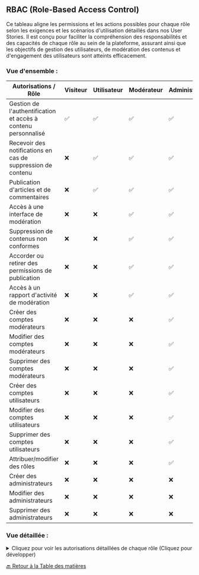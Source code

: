 ## RBAC (Role-Based Access Control)

Ce tableau aligne les permissions et les actions possibles pour chaque rôle selon les exigences et les scénarios d'utilisation détaillés dans nos User Stories. Il est conçu pour faciliter la compréhension des responsabilités et des capacités de chaque rôle au sein de la plateforme, assurant ainsi que les objectifs de gestion des utilisateurs, de modération des contenus et d'engagement des utilisateurs sont atteints efficacement.

### Vue d'ensemble :

| Autorisations / Rôle                                          | Visiteur | Utilisateur | Modérateur | Administrateur | Super Administrateur |
| ------------------------------------------------------------- | -------- | ----------- | ---------- | -------------- | -------------------- |
| Gestion de l'authentification et accès à contenu personnalisé | ✅       | ✅          | ✅         | ✅             | ❌                   |
| Recevoir des notifications en cas de suppression de contenu   | ❌       | ✅          | ✅         | ✅             | ❌                   |
| Publication d'articles et de commentaires                     | ❌       | ✅          | ✅         | ✅             | ❌                   |
| Accès à une interface de modération                           | ❌       | ❌          | ✅         | ✅             | ❌                   |
| Suppression de contenus non conformes                         | ❌       | ❌          | ✅         | ✅             | ❌                   |
| Accorder ou retirer des permissions de publication            | ❌       | ❌          | ✅         | ✅             | ❌                   |
| Accès à un rapport d'activité de modération                   | ❌       | ❌          | ✅         | ✅             | ❌                   |
| Créer des comptes modérateurs                                 | ❌       | ❌          | ❌         | ✅             | ❌                   |
| Modifier des comptes modérateurs                              | ❌       | ❌          | ❌         | ✅             | ❌                   |
| Supprimer des comptes modérateurs                             | ❌       | ❌          | ❌         | ✅             | ❌                   |
| Créer des comptes utilisateurs                                | ❌       | ❌          | ❌         | ✅             | ❌                   |
| Modifier des comptes utilisateurs                             | ❌       | ❌          | ❌         | ✅             | ❌                   |
| Supprimer des comptes utilisateurs                            | ❌       | ❌          | ❌         | ✅             | ❌                   |
| Attribuer/modifier des rôles                                  | ❌       | ❌          | ❌         | ✅             | ❌                   |
| Créer des administrateurs                                     | ❌       | ❌          | ❌         | ❌             | ✅                   |
| Modifier des administrateurs                                  | ❌       | ❌          | ❌         | ❌             | ✅                   |
| Supprimer des administrateurs                                 | ❌       | ❌          | ❌         | ❌             | ✅                   |

### Vue détaillée :

<details>
<summary>Cliquez pour voir les autorisations détaillées de chaque rôle (Cliquez pour développer)</summary>

| Autorisations / Rôle                                          | Visiteur                | Utilisateur                                                 | Modérateur                                                  | Administrateur                                                     | Super Administrateur                                   |
| ------------------------------------------------------------- | ----------------------- | ----------------------------------------------------------- | ----------------------------------------------------------- | ------------------------------------------------------------------ | ------------------------------------------------------ |
| Gestion de l'authentification et accès à contenu personnalisé | Créer son propre compte | Créer, modifier, supprimer son propre compte                | Modifier son propre compte                                  | Créer, modifier, supprimer des comptes utilisateurs et modérateurs | Créer, modifier, supprimer des comptes administrateurs |
| Recevoir des notifications en cas de suppression de contenu   |                         | Recevoir des notifications en cas de suppression de contenu | Recevoir des notifications en cas de suppression de contenu | Recevoir des notifications en cas de suppression de contenu        |                                                        |
| Publication d'articles et de commentaires                     |                         | Publier des articles et des commentaires                    | Publier des articles et des commentaires                    | Publier des articles et des commentaires                           |                                                        |
| Accès à une interface de modération                           |                         |                                                             | Accéder à l'interface de modération                         |                                                                    |                                                        |
| Suppression de contenus non conformes                         |                         |                                                             | Supprimer des contenus non conformes                        | Supprimer des contenus non conformes                               |                                                        |
| Accorder ou retirer des permissions de publication            |                         |                                                             | Accorder ou retirer des permissions de publication          | Accorder ou retirer des permissions de publication                 |                                                        |
| Accès à un rapport d'activité de modération                   |                         |                                                             | Accéder à un rapport d'activité de modération               | Accéder à un rapport d'activité de modération                      |                                                        |
| Créer un compte modérateur                                    |                         |                                                             |                                                             | Créer des comptes modérateurs                                      |                                                        |
| Modifier un compte modérateur                                 |                         |                                                             |                                                             | Modifier des comptes modérateurs                                   |                                                        |
| Supprimer un compte modérateur                                |                         |                                                             |                                                             | Supprimer des comptes modérateurs                                  |                                                        |
| Créer un compte utilisateur                                   |                         |                                                             |                                                             | Créer des comptes utilisateurs                                     |                                                        |
| Modifier son propre compte utilisateur                        |                         | Modifier son propre compte utilisateur                      |                                                             | Modifier des comptes utilisateurs                                  |                                                        |
| Modifier un compte utilisateur par un administrateur          |                         |                                                             |                                                             | Modifier des comptes utilisateurs par un administrateur            |                                                        |
| Supprimer un compte utilisateur                               |                         |                                                             |                                                             | Supprimer des comptes utilisateurs                                 |                                                        |
| Consulter un contenu                                          | Consulter du contenu    | Consulter du contenu                                        | Consulter du contenu                                        | Consulter du contenu                                               |                                                        |
| Commenter un contenu                                          |                         | Commenter du contenu                                        | Commenter du contenu                                        | Commenter du contenu                                               |                                                        |
| Modifier un contenu                                           |                         |                                                             |                                                             | Modifier du contenu                                                |                                                        |
| Modérer un contenu                                            |                         |                                                             | Modérer du contenu                                          | Modérer du contenu                                                 |                                                        |
| Signaler un contenu                                           |                         |                                                             |                                                             | Signaler du contenu                                                |                                                        |
| Bloquer un compte                                             |                         |                                                             |                                                             | Bloquer un compte                                                  |                                                        |
| Attribuer/modifier des rôles                                  |                         |                                                             |                                                             | Attribuer/modifier des rôles                                       |                                                        |
| Créer un administrateur                                       |                         |                                                             |                                                             | Créer des comptes administrateurs                                  | Créer, modifier, supprimer des comptes administrateurs |
| Modifier un administrateur                                    |                         |                                                             |                                                             | Modifier des comptes administrateurs                               | Créer, modifier, supprimer des comptes administrateurs |
| Supprimer un administrateur                                   |                         |                                                             |                                                             | Supprimer des comptes administrateurs                              | Créer, modifier, supprimer des comptes administrateurs |

</details>

[🔙 Retour à la Table des matières](./README.md)
